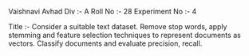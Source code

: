 Vaishnavi Avhad 
Div :- A 
Roll No :- 28 Experiment No :- 4

Title :- Consider a suitable text dataset. Remove stop words, apply stemming and feature selection techniques to represent documents as vectors. Classify documents and evaluate precision, recall.
